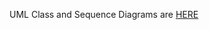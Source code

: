 UML Class and Sequence Diagrams are [HERE](https://miro.com/app/board/uXjVN4vGqSI=/?share_link_id=316593087566)
